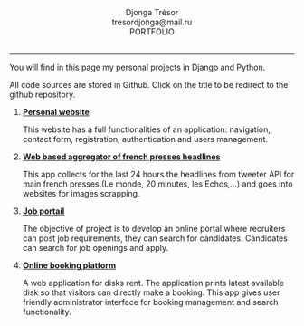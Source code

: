 <div align="center">Djonga Trésor</div>
<div align="center">tresordjonga@mail.ru</div> 
<div align="center">PORTFOLIO</div> <br />
<hr>

<p> You will find in this page my personal projects in Django and Python. </p>
<p> All code sources are stored in Github. Click on the title to be redirect to the github repository.</p>

<ol>
  <li><a href="https://rosert1984.pythonanywhere.com"><strong>Personal website</strong></a>
      <p> This website has a full functionalities of an application: navigation, contact form, registration, authentication and users management.</p>
  </li>
   <li><a href="https://github.com/Rosert2019/Agregator_headlines"><strong>Web based aggregator of french presses headlines</strong></a>
      <p>This app collects for the last 24 hours the headlines from tweeter API for main french presses (Le monde, 20 minutes, les Echos,...) and goes into websites for images scrapping.</p>
  </li>
     <li><a href="https://github.com/Rosert2019/jobs_portail"><strong>Job portail</strong></a>
       <p>  The objective of project is to develop an online portal where recruiters can post job requirements, they can search for candidates. Candidates can search for job openings and apply. </p>
  </li>
    </li>
     <li><a href="https://github.com/Rosert2019/disques_rent"><strong>Online booking platform</strong></a>
      <p> A web application for disks rent. The application prints latest available disk so that visitors can directly make a booking. This app gives user friendly administrator interface for booking management and search functionality.</p>
  </li>
</ol>
